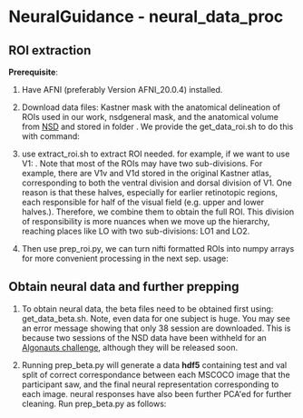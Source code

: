 # NeuralGuidance - neural_data_proc

## ROI extraction

**Prerequisite**:
 1. Have AFNI (preferably Version AFNI_20.0.4) installed.

 1. Download data files: Kastner mask with the anatomical delineation of ROIs used in our work, nsdgeneral mask, and the anatomical volume from [NSD]() and stored in folder [](). We provide the get_data_roi.sh to do this with command: 

 2. use extract_roi.sh to extract ROI needed. for example, if we want to use V1:   . Note that most of the ROIs may have two sub-divisions. For example, there are V1v and V1d stored in the original Kastner atlas, corresponding to both the ventral division and dorsal division of V1. One reason is that these halves, especially for earlier retinotopic regions, each responsible for half of the visual field (e.g. upper and lower halves.). Therefore, we combine them to obtain the full ROI. This division of responsibility is more nuances when we move up the hierarchy, reaching places like LO with two sub-divisions: LO1 and LO2.

 3. Then use prep_roi.py, we can turn nifti formatted ROIs into numpy arrays for more convenient processing in the next sep. usage:

## Obtain neural data and further prepping

 1. To obtain neural data, the beta files need to be obtained first using: get_data_beta.sh. Note, even data for one subject is huge. You may see an error message showing that only 38 session are downloaded. This is because two sessions of the NSD data have been withheld for an [Algonauts challenge](), although they will be released soon. 

 2. Running prep_beta.py will generate a data __hdf5__ containing test and val split of correct correspondance between each MSCOCO image that the participant saw, and the final neural representation corresponding to each image. neural responses have also been further PCA'ed for further cleaning. Run prep_beta.py as follows: 
